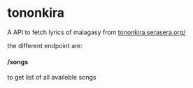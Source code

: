 # tononkira
A API to fetch lyrics of malagasy from [tononkira.serasera.org/](https://tononkira.serasera.org/)

the different endpoint are:
#### /songs
to get list of all availeble songs
